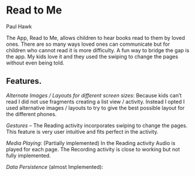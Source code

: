 # Read to Me
Paul Hawk

The App, Read to Me, allows children to hear books read to them by loved ones. There are so many ways loved ones can communicate but for children who cannot read it is more difficulty. A  fun way to bridge the gap is the app. My kids love it and they used the swiping to change the pages without even being told. 

## Features. 
*Alternate Images / Layouts for different screen sizes*: Because kids can’t read I did not use fragments creating a list view / activity. Instead I opted I used alternative images / layouts to try to give the best possible layout for the different phones. 

*Gestures* – The Reading activity incorporates swiping to change the pages. This feature is very user intuitive and fits perfect in the activity.  

*Media Playing*: (Partially implemented) In the Reading activity Audio is played for each page. The Recording activity is close to working but not fully implemented. 

*Data Persistence* (almost Implemented): 
